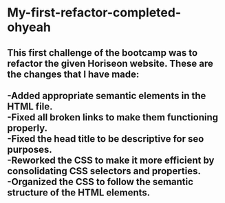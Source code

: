 # My-first-refactor-completed-ohyeah

This first challenge of the bootcamp was to refactor the given Horiseon website. These are the changes that I have made:<br><br>
-Added appropriate semantic elements in the HTML file.<br>
-Fixed all broken links to make them functioning properly.<br>
-Fixed the head title to be descriptive for seo purposes.<br>
-Reworked the CSS to make it more efficient by consolidating CSS selectors and properties.<br>
-Organized the CSS to follow the semantic structure of the HTML elements.<br>
-

